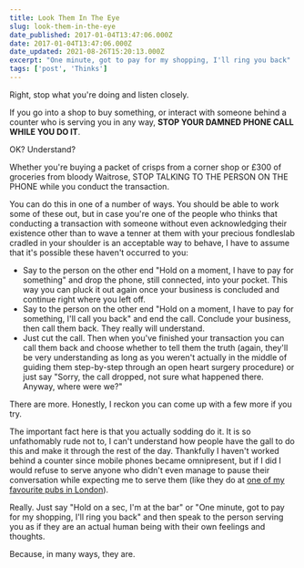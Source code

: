 ```yaml
---
title: Look Them In The Eye
slug: look-them-in-the-eye
date_published: 2017-01-04T13:47:06.000Z
date: 2017-01-04T13:47:06.000Z
date_updated: 2021-08-26T15:20:13.000Z
excerpt: "One minute, got to pay for my shopping, I'll ring you back"
tags: ['post', 'Thinks']
---
```


Right, stop what you're doing and listen closely.

If you go into a shop to buy something, or interact with someone behind a counter who is serving you in any way, **STOP YOUR DAMNED PHONE CALL WHILE YOU DO IT**.

OK? Understand?

Whether you're buying a packet of crisps from a corner shop or £300 of groceries from bloody Waitrose, STOP TALKING TO THE PERSON ON THE PHONE while you conduct the transaction.

You can do this in one of a number of ways. You should be able to work some of these out, but in case you're one of the people who thinks that conducting a transaction with someone without even acknowledging their existence other than to wave a tenner at them with your precious fondleslab cradled in your shoulder is an acceptable way to behave, I have to assume that it's possible these haven't occurred to you:

- Say to the person on the other end "Hold on a moment, I have to pay for something" and drop the phone, still connected, into your pocket. This way you can pluck it out again once your business is concluded and continue right where you left off.
- Say to the person on the other end "Hold on a moment, I have to pay for something, I'll call you back" and end the call. Conclude your business, then call them back. They really will understand.
- Just cut the call. Then when you've finished your transaction you can call them back and choose whether to tell them the truth (again, they'll be very understanding as long as you weren't actually in the middle of guiding them step-by-step through an open heart surgery procedure) or just say "Sorry, the call dropped, not sure what happened there. Anyway, where were we?"

There are more. Honestly, I reckon you can come up with a few more if you try.

The important fact here is that you actually sodding do it. It is so unfathomably rude not to, I can't understand how people have the gall to do this and make it through the rest of the day. Thankfully I haven't worked behind a counter since mobile phones became omnipresent, but if I did I would refuse to serve anyone who didn't even manage to pause their conversation while expecting me to serve them (like they do at [one of my favourite pubs in London](https://www.tripadvisor.co.uk/Restaurant_Review-g186338-d4897196-Reviews-The_Speaker-London_England.html)).

Really. Just say "Hold on a sec, I'm at the bar" or "One minute, got to pay for my shopping, I'll ring you back" and then speak to the person serving you as if they are an actual human being with their own feelings and thoughts.

Because, in many ways, they are.
